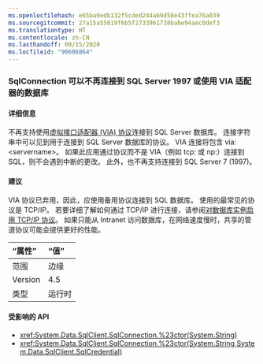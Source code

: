 ```yaml
---
ms.openlocfilehash: e65ba0edb132f5cded244a69d58e43ffea76a039
ms.sourcegitcommit: 27a15a55019f6b5f2733961738babe94aec0def3
ms.translationtype: HT
ms.contentlocale: zh-CN
ms.lasthandoff: 09/15/2020
ms.locfileid: "90606864"
---
```

### <a name="sqlconnection-can-no-longer-connect-to-sql-server-1997-or-databases-using-the-via-adapter"></a>SqlConnection 可以不再连接到 SQL Server 1997 或使用 VIA 适配器的数据库

#### <a name="details"></a>详细信息

不再支持使用[虚拟接口适配器 (VIA) 协议](/previous-versions/sql/sql-server-2008-r2/ms191229(v=sql.105))连接到 SQL Server 数据库。 连接字符串中可以见到用于连接到 SQL Server 数据库的协议。 VIA 连接将包含 via:&lt;servername&gt;。 如果此应用通过协议而不是 VIA（例如 tcp: 或 np:）连接到 SQL，则不会遇到中断的更改。 此外，也不再支持连接到 SQL Server 7 (1997)。

#### <a name="suggestion"></a>建议

VIA 协议已弃用，因此，应使用备用协议连接到 SQL 数据库。 使用的最常见的协议是 TCP/IP。 若要详细了解如何通过 TCP/IP 进行连接，请参阅[对数据库实例启用 TCP/IP 协议](/previous-versions/visualstudio/visual-studio-2008/bb909712(v=vs.90))。 如果只能从 Intranet 访问数据库，在网络速度慢时，共享的管道协议可能会提供更好的性能。

| “属性”    | “值”       |
|:--------|:------------|
| 范围   |边缘|
|Version|4.5|
|类型|运行时|

#### <a name="affected-apis"></a>受影响的 API

- <xref:System.Data.SqlClient.SqlConnection.%23ctor(System.String)>
- <xref:System.Data.SqlClient.SqlConnection.%23ctor(System.String,System.Data.SqlClient.SqlCredential)>

<!--

#### Affected APIs

- `M:System.Data.SqlClient.SqlConnection.#ctor(System.String)`
- `M:System.Data.SqlClient.SqlConnection.#ctor(System.String,System.Data.SqlClient.SqlCredential)`

-->
